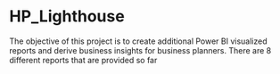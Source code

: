 # HP_Lighthouse
The objective of this project is to create additional Power BI visualized reports and derive business insights for business planners. There are 8 different reports that are provided so far 

